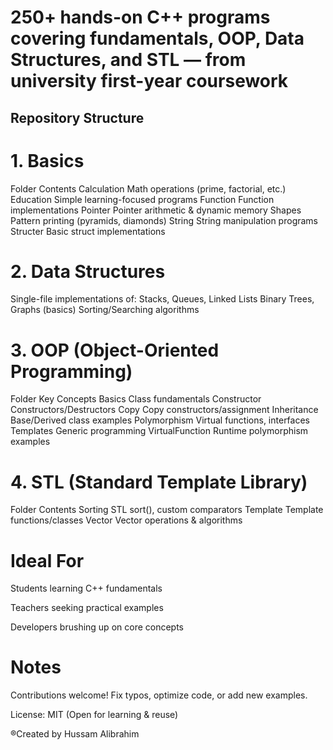 # 250+ hands-on C++ programs covering fundamentals, OOP, Data Structures, and STL — from university first-year coursework


## Repository Structure
# 1. Basics
Folder	Contents
Calculation	Math operations (prime, factorial, etc.)
Education	Simple learning-focused programs
Function	Function implementations
Pointer	Pointer arithmetic & dynamic memory
Shapes	Pattern printing (pyramids, diamonds)
String	String manipulation programs
Structer	Basic struct implementations

# 2. Data Structures
Single-file implementations of:
Stacks, Queues, Linked Lists
Binary Trees, Graphs (basics)
Sorting/Searching algorithms

# 3. OOP (Object-Oriented Programming)
Folder	Key Concepts
Basics	Class fundamentals
Constructor	Constructors/Destructors
Copy	Copy constructors/assignment
Inheritance	Base/Derived class examples
Polymorphism	Virtual functions, interfaces
Templates	Generic programming
VirtualFunction	Runtime polymorphism examples

# 4. STL (Standard Template Library)
Folder	Contents
Sorting	STL sort(), custom comparators
Template	Template functions/classes
Vector	Vector operations & algorithms


# Ideal For
Students learning C++ fundamentals

Teachers seeking practical examples

Developers brushing up on core concepts

# Notes
Contributions welcome! Fix typos, optimize code, or add new examples.

License: MIT (Open for learning & reuse)


®Created by Hussam Alibrahim
